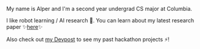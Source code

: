 My name is Alper and I'm a second year undergrad CS major at Columbia. 

I like robot learning / AI research 🔭. You can learn about my latest research paper ✨<a href="https://clothfunnels.cs.columbia.edu/">here</a>✨

Also check out <a href="https://devpost.com/alpertucanberk">my Devpost</a> to see my past hackathon projects ⚡! 

<!--
**alpercanberk/alpercanberk** is a ✨ _special_ ✨ repository because its `README.md` (this file) appears on your GitHub profile.

Here are some ideas to get you started:

- 🔭 I’m currently working on ...
- 🌱 I’m currently learning ...
- 👯 I’m looking to collaborate on ...
- 🤔 I’m looking for help with ...
- 💬 Ask me about ...
- 📫 How to reach me: ...
- 😄 Pronouns: ...
- ⚡ Fun fact: ...
-->
